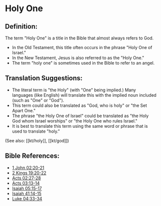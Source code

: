 # Holy One #

## Definition: ##

The term "Holy One" is a title in the Bible that almost always refers to God.

* In the Old Testament, this title often occurs in the phrase "Holy One of Israel."
* In the New Testament, Jesus is also referred to as the "Holy One."
* The term "holy one" is sometimes used in the Bible to refer to an angel.

## Translation Suggestions: ##

* The literal term is "the Holy" (with "One" being implied.) Many languages (like English) will translate this with the implied noun included (such as "One" or "God").
* This term could also be translated as "God, who is holy" or "the Set Apart One."
* The phrase "the Holy One of Israel" could be translated as "the Holy God whom Israel worships" or "the Holy One who rules Israel."
* It is best to translate this term using the same word or phrase that is used to translate "holy."

(See also: [[kt/holy]], [[kt/god]])

## Bible References: ##

* [1 John 02:20-21](en/tn/1jn/help/02/20)
* [2 Kings 19:20-22](en/tn/2ki/help/19/20)
* [Acts 02:27-28](en/tn/act/help/02/27)
* [Acts 03:13-14](en/tn/act/help/03/13)
* [Isaiah 05:15-17](en/tn/isa/help/05/15)
* [Isaiah 41:14-15](en/tn/isa/help/41/14)
* [Luke 04:33-34](en/tn/luk/help/04/33)